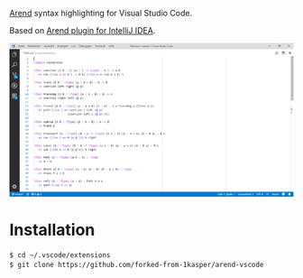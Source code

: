 [Arend](https://github.com/JetBrains/Arend) syntax highlighting for Visual Studio Code.

Based on [Arend plugin for IntelliJ IDEA](https://github.com/JetBrains/intellij-arend/).

![Screenshot](screenshot.png)

# Installation

```bash
$ cd ~/.vscode/extensions
$ git clone https://github.com/forked-from-1kasper/arend-vscode
```
